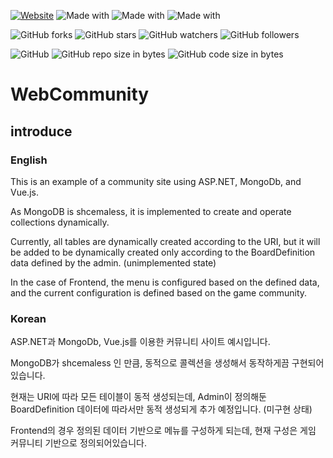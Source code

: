 [![Website](https://img.shields.io/website-up-down-green-red/http/shields.io.svg?label=elky-essay)](https://elky84.github.io)
![Made with](https://img.shields.io/badge/made%20with-.NET6-brightgreen.svg)
![Made with](https://img.shields.io/badge/made%20with-JavaScript-blue.svg)
![Made with](https://img.shields.io/badge/made%20with-MongoDB-red.svg)


![GitHub forks](https://img.shields.io/github/forks/elky84/WebCommunity.svg?style=social&label=Fork)
![GitHub stars](https://img.shields.io/github/stars/elky84/WebCommunity.svg?style=social&label=Stars)
![GitHub watchers](https://img.shields.io/github/watchers/elky84/WebCommunity.svg?style=social&label=Watch)
![GitHub followers](https://img.shields.io/github/followers/elky84.svg?style=social&label=Follow)

![GitHub](https://img.shields.io/github/license/mashape/apistatus.svg)
![GitHub repo size in bytes](https://img.shields.io/github/repo-size/elky84/WebCommunity.svg)
![GitHub code size in bytes](https://img.shields.io/github/languages/code-size/elky84/WebCommunity.svg)

# WebCommunity

## introduce

### English

This is an example of a community site using ASP.NET, MongoDb, and Vue.js.

As MongoDB is shcemaless, it is implemented to create and operate collections dynamically.

Currently, all tables are dynamically created according to the URI, but it will be added to be dynamically created only according to the BoardDefinition data defined by the admin. (unimplemented state)

In the case of Frontend, the menu is configured based on the defined data, and the current configuration is defined based on the game community. 

### Korean

ASP.NET과 MongoDb, Vue.js를 이용한 커뮤니티 사이트 예시입니다.

MongoDB가 shcemaless 인 만큼, 동적으로 콜렉션을 생성해서 동작하게끔 구현되어있습니다.

현재는 URI에 따라 모든 테이블이 동적 생성되는데, Admin이 정의해둔 BoardDefinition 데이터에 따라서만 동적 생성되게 추가 예정입니다. (미구현 상태)

Frontend의 경우 정의된 데이터 기반으로 메뉴를 구성하게 되는데, 현재 구성은 게임 커뮤니티 기반으로 정의되어있습니다.
